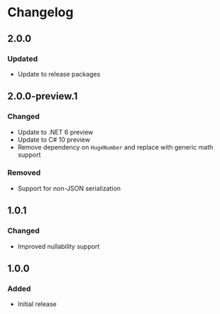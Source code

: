 # Changelog

## 2.0.0
### Updated
- Update to release packages

## 2.0.0-preview.1
### Changed
- Update to .NET 6 preview
- Update to C# 10 preview
- Remove dependency on `HugeNumber` and replace with generic math support
### Removed
- Support for non-JSON serialization

## 1.0.1
### Changed
- Improved nullability support

## 1.0.0
### Added
- Initial release